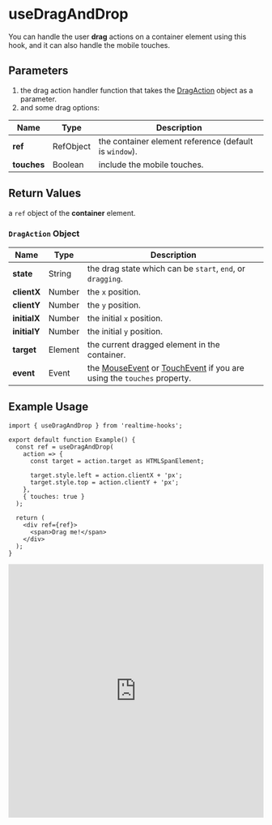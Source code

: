# useDragAndDrop

You can handle the user **drag** actions on a container element using this hook, and it can also handle the mobile touches.

## Parameters

1. the drag action handler function that takes the [DragAction](#dragaction-object) object as a parameter.
2. and some drag options:

| Name        | Type      | Description                                            |
| ----------- | --------- | ------------------------------------------------------ |
| **ref**     | RefObject | the container element reference (default is `window`). |
| **touches** | Boolean   | include the mobile touches.                            |

## Return Values

a `ref` object of the **container** element.

### `DragAction` Object

| Name         | Type    | Description                                                                                                                                                                                         |
| ------------ | ------- | --------------------------------------------------------------------------------------------------------------------------------------------------------------------------------------------------- |
| **state**    | String  | the drag state which can be `start`, `end`, or `dragging`.                                                                                                                                          |
| **clientX**  | Number  | the `x` position.                                                                                                                                                                                   |
| **clientY**  | Number  | the `y` position.                                                                                                                                                                                   |
| **initialX** | Number  | the initial `x` position.                                                                                                                                                                           |
| **initialY** | Number  | the initial `y` position.                                                                                                                                                                           |
| **target**   | Element | the current dragged element in the container.                                                                                                                                                       |
| **event**    | Event   | the [MouseEvent](https://developer.mozilla.org/en-US/docs/Web/API/MouseEvent) or [TouchEvent](https://developer.mozilla.org/en-US/docs/Web/API/TouchEvent) if you are using the `touches` property. |

## Example Usage

```tsx
import { useDragAndDrop } from 'realtime-hooks';

export default function Example() {
  const ref = useDragAndDrop(
    action => {
      const target = action.target as HTMLSpanElement;

      target.style.left = action.clientX + 'px';
      target.style.top = action.clientY + 'px';
    },
    { touches: true }
  );

  return (
    <div ref={ref}>
      <span>Drag me!</span>
    </div>
  );
}
```

<iframe src="https://codesandbox.io/embed/usedraganddrop-9npfm4?fontsize=14&hidenavigation=1&module=%2Fsrc%2FComponent.tsx&theme=dark" style="width:100%; height:500px; border:0; overflow:hidden;" title="useDragAndDrop" allow="accelerometer; ambient-light-sensor; camera; encrypted-media; geolocation; gyroscope; hid; microphone; midi; payment; usb; vr; xr-spatial-tracking" sandbox="allow-forms allow-modals allow-popups allow-presentation allow-same-origin allow-scripts"></iframe>
